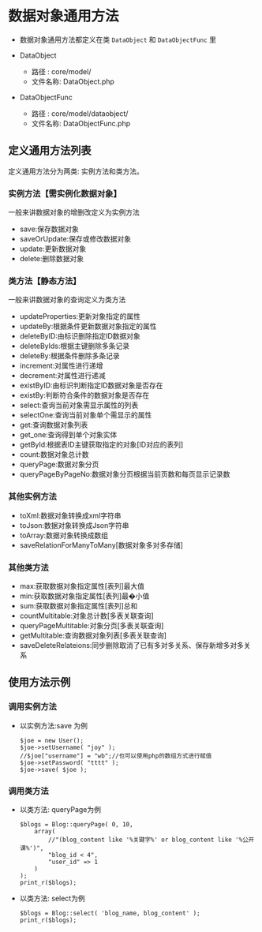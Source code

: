 # 数据对象通用方法

- 数据对象通用方法都定义在类 `DataObject` 和 `DataObjectFunc` 里

- DataObject
  - 路径   : core/model/
  - 文件名称: DataObject.php

- DataObjectFunc
  - 路径   : core/model/dataobject/
  - 文件名称: DataObjectFunc.php

## 定义通用方法列表

定义通用方法分为两类: 实例方法和类方法。

### 实例方法【需实例化数据对象】

一般来讲数据对象的增删改定义为实例方法

* save:保存数据对象
* saveOrUpdate:保存或修改数据对象
* update:更新数据对象
* delete:删除数据对象

### 类方法【静态方法】

一般来讲数据对象的查询定义为类方法
* updateProperties:更新对象指定的属性
* updateBy:根据条件更新数据对象指定的属性
* deleteByID:由标识删除指定ID数据对象
* deleteByIds:根据主键删除多条记录
* deleteBy:根据条件删除多条记录
* increment:对属性进行递增
* decrement:对属性进行递减
* existByID:由标识判断指定ID数据对象是否存在
* existBy:判断符合条件的数据对象是否存在
* select:查询当前对象需显示属性的列表
* selectOne:查询当前对象单个需显示的属性
* get:查询数据对象列表
* get_one:查询得到单个对象实体
* getById:根据表ID主键获取指定的对象[ID对应的表列]
* count:数据对象总计数
* queryPage:数据对象分页
* queryPageByPageNo:数据对象分页根据当前页数和每页显示记录数

### 其他实例方法

* toXml:数据对象转换成xml字符串
* toJson:数据对象转换成Json字符串
* toArray:数据对象转换成数组
* saveRelationForManyToMany[数据对象多对多存储]

### 其他类方法

* max:获取数据对象指定属性[表列]最大值
* min:获取数据对象指定属性[表列]最�小值
* sum:获取数据对象指定属性[表列]总和
* countMultitable:对象总计数[多表关联查询]
* queryPageMultitable:对象分页[多表关联查询]
* getMultitable:查询数据对象列表[多表关联查询]
* saveDeleteRelateions:同步删除取消了已有多对多关系、保存新增多对多关系

## 使用方法示例

### 调用实例方法

- 以实例方法:save 为例

    ```
    $joe = new User();
    $joe->setUsername( "joy" );
    //$joe["username"] = "wb";//也可以使用php的数组方式进行赋值
    $joe->setPassword( "tttt" );
    $joe->save( $joe );
    ```

### 调用类方法

- 以类方法: queryPage为例

    ```
    $blogs = Blog::queryPage( 0, 10,
        array(
            //"(blog_content like '%关键字%' or blog_content like '%公开课%')",
            "blog_id < 4",
            "user_id" => 1
        )
    );
    print_r($blogs);
    ```

- 以类方法: select为例

    ```
    $blogs = Blog::select( 'blog_name, blog_content' );
    print_r($blogs);
    ```
